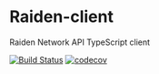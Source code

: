 # Raiden-client

Raiden Network API TypeScript client

[![Build Status](https://travis-ci.org/wslyvh/raiden-api-client.svg?branch=develop)](https://travis-ci.org/wslyvh/raiden-api-client)
[![codecov](https://codecov.io/gh/wslyvh/raiden-api-client/branch/develop/graph/badge.svg)](https://codecov.io/gh/wslyvh/raiden-api-client)
